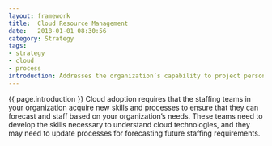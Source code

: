 ```yaml
---
layout: framework
title:  Cloud Resource Management
date:   2018-01-01 08:30:56
category: Strategy
tags:
- strategy
- cloud
- process
introduction: Addresses the organization’s capability to project personnel needs and to attract and hire the talent necessary to support the organization’s goals. 
---
```


{{ page.introduction }}
Cloud adoption requires that the staffing teams in your organization acquire
new skills and processes to ensure that they can forecast and staff based on your
organization’s needs. These teams need to develop the skills necessary to
understand cloud technologies, and they may need to update processes for
forecasting future staffing requirements.